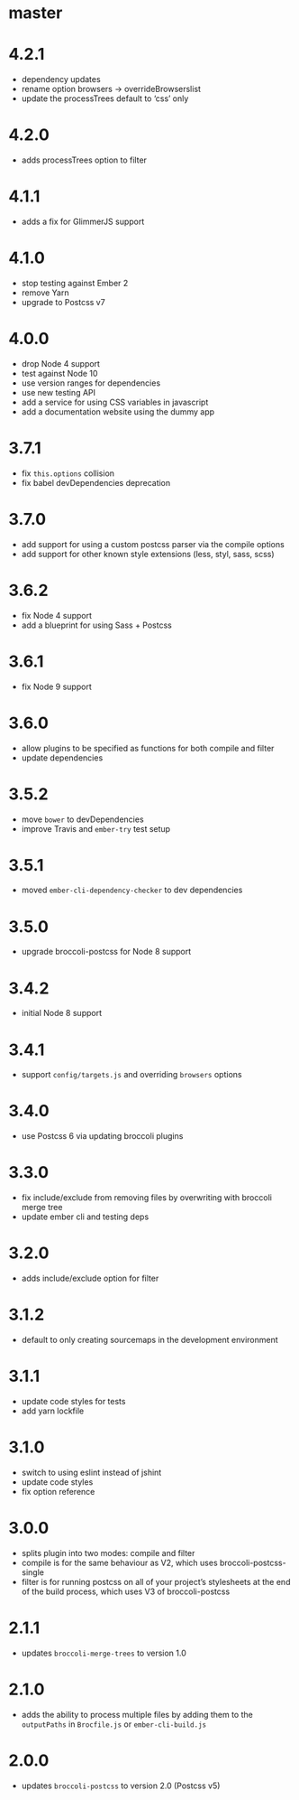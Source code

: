 # master

# 4.2.1

* dependency updates
* rename option browsers -> overrideBrowserslist
* update the processTrees default to ‘css’ only

# 4.2.0

* adds processTrees option to filter

# 4.1.1

* adds a fix for GlimmerJS support

# 4.1.0

* stop testing against Ember 2
* remove Yarn
* upgrade to Postcss v7

# 4.0.0

* drop Node 4 support
* test against Node 10
* use version ranges for dependencies
* use new testing API
* add a service for using CSS variables in javascript
* add a documentation website using the dummy app

# 3.7.1

* fix `this.options` collision
* fix babel devDependencies deprecation

# 3.7.0

* add support for using a custom postcss parser via the compile options
* add support for other known style extensions (less, styl, sass, scss)

# 3.6.2

* fix Node 4 support
* add a blueprint for using Sass + Postcss

# 3.6.1

* fix Node 9 support

# 3.6.0

* allow plugins to be specified as functions for both compile and filter
* update dependencies

# 3.5.2

* move `bower` to devDependencies
* improve Travis and `ember-try` test setup

# 3.5.1

* moved `ember-cli-dependency-checker` to dev dependencies

# 3.5.0

* upgrade broccoli-postcss for Node 8 support

# 3.4.2

* initial Node 8 support

# 3.4.1

* support `config/targets.js` and overriding `browsers` options

# 3.4.0

* use Postcss 6 via updating broccoli plugins

# 3.3.0

* fix include/exclude from removing files by overwriting with broccoli merge tree
* update ember cli and testing deps

# 3.2.0

* adds include/exclude option for filter

# 3.1.2

* default to only creating sourcemaps in the development environment

# 3.1.1

* update code styles for tests
* add yarn lockfile

# 3.1.0

* switch to using eslint instead of jshint
* update code styles
* fix option reference

# 3.0.0

* splits plugin into two modes: compile and filter
* compile is for the same behaviour as V2, which uses broccoli-postcss-single
* filter is for running postcss on all of your project’s stylesheets at the end of the build process, which uses V3 of broccoli-postcss

# 2.1.1

* updates `broccoli-merge-trees` to version 1.0

# 2.1.0

* adds the ability to process multiple files by adding them to the `outputPaths` in `Brocfile.js` or `ember-cli-build.js`

# 2.0.0

* updates `broccoli-postcss` to version 2.0 (Postcss v5)

